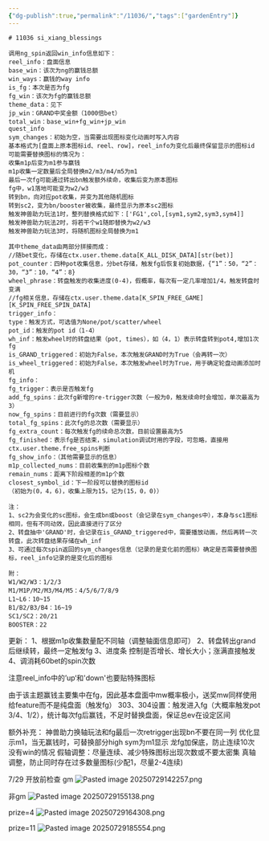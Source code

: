 ```yaml
---
{"dg-publish":true,"permalink":"/11036/","tags":["gardenEntry"]}
---
```



```
# 11036 si_xiang_blessings

调用ng_spin返回win_info信息如下：
reel_info：盘面信息
base_win：该次为ng的赢钱总额
win_ways：赢钱的way info
is_fg：本次是否为fg
fg_win：该次为fg的赢钱总额
theme_data：见下
jp_win：GRAND中奖金额（1000倍bet）   
total_win：base_win+fg_win+jp_win
quest_info
sym_changes：初始为空，当需要出现图标变化动画时写入内容
基本格式为[盘面上原本图标id、reel、row]，reel_info为变化后最终保留显示的图标id
可能需要替换图标的情况为：
收集m1p后变为m1参与赢钱
m1p收集一定数量后全局替换m2/m3/m4/m5为m1
最后一次fg可能通过转出bn触发额外续命，收集后变为原本图标
fg中，w1落地可能变为w2/w3
转到bn，向对应pot收集，并变为其他随机图标
转到sc2，变为bn/booster被收集，最终显示为原本sc2图标
触发神兽助力玩法1时，整列替换格式如下：['FG1',col,[sym1,sym2,sym3,sym4]]
触发神兽助力玩法2时，将若干个w1随即替换为w2/w3
触发神兽助力玩法3时，将随机图标全局替换为m1

其中theme_data由两部分拼接而成：
//随bet变化，存储在ctx.user.theme.data[K_ALL_DISK_DATA][str(bet)]
pot_counter：四种pot收集信息，分bet存储，触发fg后恢复初始数据，{“1”：50，“2”：30，“3”：10，“4”：8}
wheel_phrase：转盘触发的收集进度(0-4)，假概率，每次有一定几率增加1/4，触发转盘时变满
//fg相关信息，存储在ctx.user.theme.data[K_SPIN_FREE_GAME][K_SPIN_FREE_SPIN_DATA]
trigger_info：
type：触发方式，可选值为None/pot/scatter/wheel
pot_id：触发的pot id（1-4）
wh_inf：触发wheel时的转盘结果（pot, times），如（4，1）表示转盘转到pot4,增加1次fg
is_GRAND_triggered：初始为False，本次触发GRAND时为True（会再转一次）
is_wheel_triggered：初始为False，本次触发wheel时为True，用于确定轮盘动画添加时机
fg_info：
fg_trigger：表示是否触发fg
add_fg_spins：此次fg新增的re-trigger次数（一般为0，触发续命时会增加，单次最高为3）
now_fg_spins：目前进行的fg次数（需要显示）
total_fg_spins：此次fg的总次数（需要显示）
fg_extra_count：每次触发fg的续命总次数，目前设置最高为5
fg_finished：表示fg是否结束，simulation调试时用的字段，可忽略，直接用ctx.user.theme.free_spins判断
fg_show_info：（其他需要显示的信息）
m1p_collected_nums：目前收集到的m1p图标个数
remain_nums：距离下阶段相差的m1p个数
closest_symbol_id：下一阶段可以替换的图标id
（初始为(0，4，6)，收集上限为15，记为(15，0，0)）

注：
1、sc2为会变化的sc图标，会生成bn或boost（会记录在sym_changes中），本身与sc1图标相同，但有不同动效，因此直接进行了区分
2、转盘抽中'GRAND'时，会记录在is_GRAND_triggered中，需要播放动画，然后再转一次转盘，此次转盘结果存储在wh_inf
3、可通过每次spin返回的sym_changes信息（记录的是变化前的图标）确定是否需要替换图标，reel_info记录的是变化后的图标

附：
W1/W2/W3：1/2/3
M1/M1P/M2/M3/M4/M5：4/5/6/7/8/9
L1~L6：10~15
B1/B2/B3/B4：16~19
SC1/SC2：20/21
BOOSTER：22
```

更新：
1、根据m1p收集数量配不同轴（调整轴面信息即可）
2、转盘转出grand后继续转，最终一定触发fg
3、进度条
控制是否增长、增长大小；涨满直接触发
4、调消耗60bet的spin次数

注意reel_info中的’up‘和'down'也要贴特殊图标

由于该主题赢钱主要集中在fg，因此基本盘面中mw概率极小，送奖mw同样使用给feature而不是纯盘面（触发fg）
303、304设置：触发进入fg（大概率触发pot 3/4、1/2），统计每次fg后赢钱，不足时替换盘面，保证总ev在设定区间

额外补充：
神兽助力换轴玩法和fg最后一次retrigger出现bn不要在同一列
优化显示m1，当无赢钱时，可替换部分high sym为m1显示
龙fg加保底，防止连续10次没有win的情况
假轴调整：尽量连续、减少特殊图标出现次数或不要太密集
真轴调整，防止同时存在过多数量图标(少配1，尽量2-4连续)

7/29 开放前检查
gm
![Pasted image 20250729142257.png](/img/user/Pasted%20image%2020250729142257.png)

非gm
![Pasted image 20250729155138.png](/img/user/Pasted%20image%2020250729155138.png)

prize=4
![Pasted image 20250729164308.png](/img/user/Pasted%20image%2020250729164308.png)

prize=11
![Pasted image 20250729185554.png](/img/user/Pasted%20image%2020250729185554.png)












